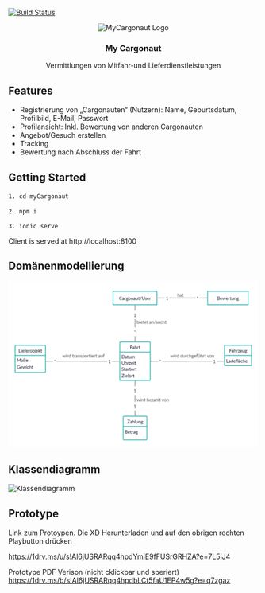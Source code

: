 [![Build Status](https://travis-ci.com/KmSTeam3/MyCargonaut.svg?branch=dev)](https://travis-ci.com/KmSTeam3/MyCargonaut)
<p align="center">
    <img src="https://user-images.githubusercontent.com/25102414/84172668-8e66f480-aa7c-11ea-9acf-ce8ebbe3cc3c.png" alt="MyCargonaut Logo">
  </a>
</p>


<h3 align="center">My Cargonaut</h3>

<p align="center">
  Vermittlungen von Mitfahr-und Lieferdienstleistungen
</p>

## Features

- Registrierung von „Cargonauten“ (Nutzern): Name, Geburtsdatum, Profilbild, E-Mail, Passwort
- Profilansicht: Inkl. Bewertung von anderen Cargonauten
- Angebot/Gesuch erstellen
- Tracking
- Bewertung nach Abschluss der Fahrt


## Getting Started

```
1. cd myCargonaut 
```

```
2. npm i
```

```
3. ionic serve
```

<p> Client is served at http://localhost:8100 </p>


## Domänenmodellierung

![Domänendiagramm](Docu/MyCargonaut%20Domain%20Model.jpg)

## Klassendiagramm

![Klassendiagramm](https://user-images.githubusercontent.com/25102414/85120392-797c2500-b223-11ea-8e04-63f84290694f.png)

## Prototype

Link zum Protoypen. Die XD Herunterladen und auf den obrigen rechten Playbutton drücken 

https://1drv.ms/u/s!Al6jUSRARqq4hpdYmiE9fFUSrGRHZA?e=7L5iJ4

Prototype PDF Verison (nicht cklickbar und speriert)
https://1drv.ms/b/s!Al6jUSRARqq4hpdbLCt5faU1EP4w5g?e=q7zgaz

